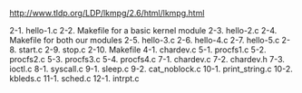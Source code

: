 http://www.tldp.org/LDP/lkmpg/2.6/html/lkmpg.html


2-1. hello-1.c
2-2. Makefile for a basic kernel module
2-3. hello-2.c
2-4. Makefile for both our modules
2-5. hello-3.c
2-6. hello-4.c
2-7. hello-5.c
2-8. start.c
2-9. stop.c
2-10. Makefile
4-1. chardev.c
5-1. procfs1.c
5-2. procfs2.c
5-3. procfs3.c
5-4. procfs4.c
7-1. chardev.c
7-2. chardev.h
7-3. ioctl.c
8-1. syscall.c
9-1. sleep.c
9-2. cat_noblock.c
10-1. print_string.c
10-2. kbleds.c
11-1. sched.c
12-1. intrpt.c
